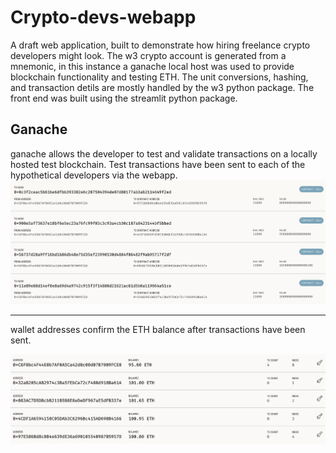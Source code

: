 # Crypto-devs-webapp
A draft web application, built to demonstrate how hiring freelance crypto developers might look. The w3 crypto account is generated from a mnemonic, in this instance a ganache local host was used to provide blockchain functionality and testing ETH. The unit conversions, hashing, and transaction detils are mostly handled by the w3 python package. The front end was built using the streamlit python package.

## Ganache
ganache allows the developer to test and validate transactions on a locally hosted test blockchain. Test transactions have been sent to each of the hypothetical developers via the webapp.
![transactions](Images/transactions.png)

---

wallet addresses confirm the ETH balance after transactions have been sent.

![addresses](Images/addresses.png)